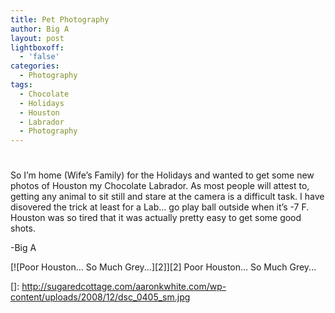 ```yaml
---
title: Pet Photography
author: Big A
layout: post
lightboxoff:
  - 'false'
categories:
  - Photography
tags:
  - Chocolate
  - Holidays
  - Houston
  - Labrador
  - Photography
---
```

# 

So I’m home (Wife’s Family) for the Holidays and wanted to get some new photos of Houston my Chocolate Labrador. As most people will attest to, getting any animal to sit still and stare at the camera is a difficult task. I have disovered the trick at least for a Lab… go play ball outside when it’s -7 F. Houston was so tired that it was actually pretty easy to get some good shots.

-Big A

[![Poor Houston...  So Much Grey...][2]][2]
Poor Houston... So Much Grey...

 []: http://sugaredcottage.com/aaronkwhite.com/wp-content/uploads/2008/12/dsc_0405_sm.jpg
